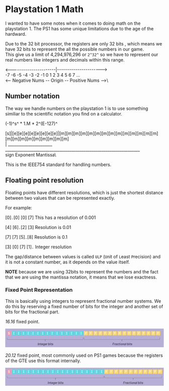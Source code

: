 # Playstation 1 Math

I wanted to have some notes when it comes to doing math on the playstation 1.  The PS1 has some unique limitations due to the age of the hardward.

Due to the 32 bit processor, the registers are only 32 bits , which means we have 32 bits to represent the all the possible numbers in our game.\
This give us a limit of 4,294,976,296 or `2^32^` so we have to represent our real numbers like integers and decimals within this range.

<----------------------|---------------------->\
 -7 -6 -5 -4 -3 -2 -1  0  1  2  3  4  5  6  7 ...\
<-- Negative Nums -- Origin -- Positive Nums -->\

## Number notation

The way we handle numbers on the playstation 1 is to use something similiar to the scientific notation you find on a calculator.

(-1)^s^ * 1.M * 2^(E-127)^

[s]|[e][e][e][e][e][e][e][e]|[m][m][m][m][m][m][m][m][m][m][m][m][m][m][m][m][m][m][m][m][m][m][m]\
 |   ______________________   ___________________________________________________________________\
sign      Exponent                                             Mantissa\

This is the IEEE754 standard for handling numbers.

## Floating point resolution

Floating points have different resolutions, which is just the shortest distance between two values that can be represented exactly.

For example:

[0]`.`[0] [0] [7]  This has a resolution of 0.001

[4] [6]`.`[2] [3]  Resolution is 0.01

[7] [7] [5]`.`[8]  Resolution is 0.1

[3] [0] [7] [1]`.`  Integer resolution

The gap/distance between values is called `ULP` (`U`nit of `L`east `P`recision) and it is not a constant number, as it depends on the value itself.

**NOTE** because we are using 32bits to represent the numbers and the fact that we are using the mantissa notation, it means that we lose exactness.

### Fixed Point Representation

This is basically using integers to represent fractional number systems.  We do this by reserving a fixed number of bits for the integer and another set of bits for the fractional part.

*16.16* fixed point.

![Fixed Point Representation](fixedpointrep.png)

*20.12* fixed point, most commonly used on PS1 games because the registers of the GTE use this format internally.

![Fixed Point Representation](fixedpointrep2.png)